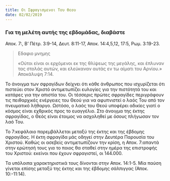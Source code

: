 ```yaml
---
title: Οι Σφραγισμενοι Του Θεου
date: 02/02/2019
---
```


### Για τη μελέτη αυτής της εβδομάδας, διαβάστε
Αποκ. 7:, Β’ Πέτρ. 3:9-14, Δευτ. 8:11-17, Αποκ. 14:4,5,12, 17:5, Ρωμ. 3:19-23. 

> <p>Εδαφιο μνημης</p>
> «Ούτοι είναι οι ερχόμενοι εκ της θλίψεως της μεγάλης, και έπλυναν τας στολάς αυτών, και ελεύκαναν αυτάς εν τω αίματι του Αρνίου.» Αποκάλυψη 7:14.


Το άνοιγμα των σφραγίδων δείχνει ότι κάθε άνθρωπος που ισχυρίζεται ότι πιστεύει στον Χριστό αντιμετωπίζει ευλογίες για την πιστότητά του και κατάρες για την απιστία του. Οι τέσσερις πρώτες σφραγίδες περιγράφουν τις πειθαρχικές ενέργειες του Θεού για να αφυπνιστεί ο λαός Του από τον πνευματικό λήθαργο. Ωστόσο, ο λαός του Θεού υποφέρει αδικίες γιατί ο κόσμος είναι εχθρικός προς το ευαγγέλιο. Στο άνοιγμα της έκτης σφραγίδας, ο Θεός είναι έτοιμος να ασχοληθεί με όσους πλήγωσαν τον λαό Του.

Το 7:κεφάλαιο παρεμβάλλεται μεταξύ της έκτης και της έβδομης σφραγίδας. Η έκτη σφραγίδα μάς οδηγεί στην Δευτέρα Παρουσία του Χριστού. Καθώς οι ασεβείς αντιμετωπίζουν την κρίση, η Αποκ. 7:απαντά στην ερώτησή τους για το ποιος θα σταθεί στην ημέρα της επιστροφής του Χριστού: εκείνοι που έχουν σφραγιστεί, οι 144.000.

Τα υπόλοιπα χαρακτηριστικά τους δίνονται στην Αποκ. 14:1-5. Μία παύση γίνεται επίσης μεταξύ της έκτης και της έβδομης σάλπιγγας (Αποκ. 10:-11:14).
